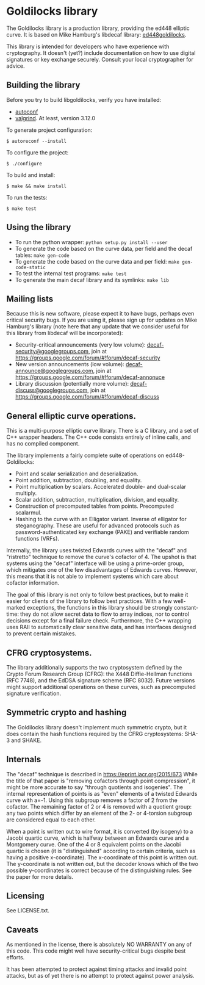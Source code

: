 # Goldilocks library

The Goldilocks library is a production library, providing the ed448 elliptic
curve. It is based on Mike Hamburg's libdecaf library:
[ed448goldilocks](https://sourceforge.net/p/ed448goldilocks/code/ci/master/tree/).

This library is intended for developers who have experience with cryptography.
It doesn't (yet?) include documentation on how to use digital signatures or key
exchange securely.  Consult your local cryptographer for advice.

## Building the library

Before you try to build libgoldilocks, verify you have installed:

* [autoconf](https://www.gnu.org/software/autoconf/autoconf.html)
* [valgrind](http://valgrind.org/). At least, version 3.12.0

To generate project configuration:

```
$ autoreconf --install
```

To configure the project:

```
$ ./configure
```

To build and install:

```
$ make && make install
```

To run the tests:

```
$ make test
```

## Using the library

* To run the python wrapper: `python setup.py install --user`
* To generate the code based on the curve data, per field and the decaf tables:
  `make gen-code`
* To generate the code based on the curve data and per field:
  `make gen-code-static`
* To test the internal test programs: `make test`
* To generate the main decaf library and its symlinks: `make lib`

## Mailing lists

Because this is new software, please expect it to have bugs, perhaps even
critical security bugs.  If you are using it, please sign up for updates on
Mike Hamburg's library (note here that any update that we consider useful for
this library from libdecaf will be incorporated):

* Security-critical announcements (very low volume):
    decaf-security@googlegroups.com, join at https://groups.google.com/forum/#!forum/decaf-security
* New version announcements (low volume):
    decaf-announce@googlegroups.com, join at https://groups.google.com/forum/#!forum/decaf-annonuce
* Library discussion (potentially more volume):
    decaf-discuss@googlegroups.com, join at https://groups.google.com/forum/#!forum/decaf-discuss

## General elliptic curve operations.

This is a multi-purpose elliptic curve library. There is a C library, and a set
of C++ wrapper headers. The C++ code consists entirely of inline calls, and has
no compiled component.

The library implements a fairly complete suite of operations on
ed448-Goldilocks:

* Point and scalar serialization and deserialization.
* Point addition, subtraction, doubling, and equality.
* Point multiplication by scalars.  Accelerated double- and dual-scalar multiply.
* Scalar addition, subtraction, multiplication, division, and equality.
* Construction of precomputed tables from points. Precomputed scalarmul.
* Hashing to the curve with an Elligator variant. Inverse of elligator for
  steganography. These are useful for advanced protocols such as
  password-authenticated key exchange (PAKE) and verifiable random functions
  (VRFs).

Internally, the library uses twisted Edwards curves with the "decaf" and
"ristretto" technique to remove the curve's cofactor of 4. The upshot is that
systems using the "decaf" interface will be using a prime-order group, which
mitigates one of the few disadvantages of Edwards curves. However, this means
that it is not able to implement systems which care about cofactor information.

The goal of this library is not only to follow best practices, but to make it
easier for clients of the library to follow best practices. With a few
well-marked exceptions, the functions in this library should be strongly
constant-time: they do not allow secret data to flow to array indices, nor to
control decisions except for a final failure check.  Furthermore, the C++
wrapping uses RAII to automatically clear sensitive data, and has interfaces
designed to prevent certain mistakes.

## CFRG cryptosystems.

The library additionally supports the two cryptosystem defined by the Crypto
Forum Research Group (CFRG): the X448 Diffie-Hellman functions (RFC 7748), and
the EdDSA signature scheme (RFC 8032). Future versions might support additional
operations on these curves, such as precomputed signature verification.

## Symmetric crypto and hashing

The Goldilocks library doesn't implement much symmetric crypto, but it does
contain the hash functions required by the CFRG cryptosystems: SHA-3 and SHAKE.

## Internals

The "decaf" technique is described in https://eprint.iacr.org/2015/673 While the
title of that paper is "removing cofactors through point compression", it might
be more accurate to say "through quotients and isogenies". The internal
representation of points is as "even" elements of a twisted Edwards curve with
a=-1.  Using this subgroup removes a factor of 2 from the cofactor. The
remaining factor of 2 or 4 is removed with a quotient group: any two points
which differ by an element of the 2- or 4-torsion subgroup are considered equal
to each other.

When a point is written out to wire format, it is converted (by isogeny) to a
Jacobi quartic curve, which is halfway between an Edwards curve and a Montgomery
curve. One of the 4 or 8 equivalent points on the Jacobi quartic is chosen (it
is "distinguished" according to certain criteria, such as having a positive
x-coordinate). The x-coordinate of this point is written out. The y-coordinate
is not written out, but the decoder knows which of the two possible
y-coordinates is correct because of the distinguishing rules.
See the paper for more details.

## Licensing

See LICENSE.txt.

## Caveats

As mentioned in the license, there is absolutely NO WARRANTY on any of this
code. This code might well have security-critical bugs despite best efforts.

It has been attempted to protect against timing attacks and invalid point
attacks, but as of yet there is no attempt to protect against power analysis.
